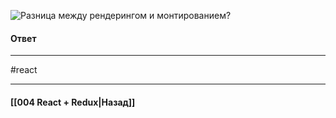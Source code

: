 ![Разница между рендерингом и монтированием?](https://youtu.be/HBSAjY-xh3k?t=149)

#### Ответ


____
#react

____

#### [[004 React + Redux|Назад]]